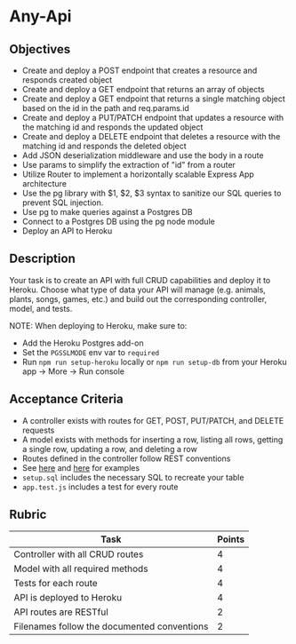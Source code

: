 # Any-Api

## Objectives
-   Create and deploy a POST endpoint that creates a resource and responds created object
-   Create and deploy a GET endpoint that returns an array of objects
-   Create and deploy a GET endpoint that returns a single matching object based on the id in the path and req.params.id
-   Create and deploy a PUT/PATCH endpoint that updates a resource with the matching id and responds the updated object
-   Create and deploy a DELETE endpoint that deletes a resource with the matching id and responds the deleted object
-   Add JSON deserialization middleware and use the body in a route
-   Use params to simplify the extraction of "id" from a router
-   Utilize Router to implement a horizontally scalable Express App architecture
-   Use the pg library with $1, $2, $3 syntax to sanitize our SQL queries to prevent SQL injection.
-   Use pg to make queries against a Postgres DB
-   Connect to a Postgres DB using the pg node module
-   Deploy an API to Heroku

## Description[](https://alchemycodelab.github.io/backend-anyapi/#description)

Your task is to create an API with full CRUD capabilities and deploy it to Heroku. Choose what type of data your API will manage (e.g. animals, plants, songs, games, etc.) and build out the corresponding controller, model, and tests.

NOTE: When deploying to Heroku, make sure to:

-   Add the Heroku Postgres add-on
-   Set the `PGSSLMODE` env var to `required`
-   Run `npm run setup-heroku` locally or `npm run setup-db` from your Heroku app -> More -> Run console

## Acceptance Criteria[](https://alchemycodelab.github.io/backend-anyapi/#acceptance-criteria)

-   A controller exists with routes for GET, POST, PUT/PATCH, and DELETE requests
-   A model exists with methods for inserting a row, listing all rows, getting a single row, updating a row, and deleting a row
-   Routes defined in the controller follow REST conventions
-   See [here](https://stackoverflow.blog/2020/03/02/best-practices-for-rest-api-design/) and [here](https://restfulapi.net/resource-naming/) for examples
-   `setup.sql` includes the necessary SQL to recreate your table
-   `app.test.js` includes a test for every route

## Rubric[](https://alchemycodelab.github.io/backend-anyapi/#rubric)

| Task | Points |
| --- | --- |
| Controller with all CRUD routes | 4 |
| Model with all required methods | 4 |
| Tests for each route | 4 |
| API is deployed to Heroku | 4 |
| API routes are RESTful | 2 |
| Filenames follow the documented conventions | 2 |